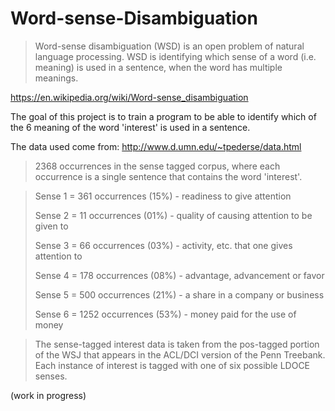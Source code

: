 # Word-sense-Disambiguation

> Word-sense disambiguation (WSD) is an open problem of natural language processing. WSD is identifying which sense of a word (i.e. meaning) is used in a sentence, when the word has multiple meanings.

https://en.wikipedia.org/wiki/Word-sense_disambiguation

The goal of this project is to train a program to be able to identify which of the 6 meaning of the word 'interest' is used in a sentence.

The data used come from:  http://www.d.umn.edu/~tpederse/data.html
> 2368 occurrences in the sense tagged corpus, where each occurrence is a single sentence that contains the word 'interest'.

> Sense 1 =  361 occurrences (15%) - readiness to give attention
>
> Sense 2 =   11 occurrences (01%) - quality of causing attention to be given to
>
> Sense 3 =   66 occurrences (03%) - activity, etc. that one gives attention to
>
> Sense 4 =  178 occurrences (08%) - advantage, advancement or favor
>
> Sense 5 =  500 occurrences (21%) - a share in a company or business 
>
> Sense 6 = 1252 occurrences (53%) - money paid for the use of money

> The sense-tagged interest data is taken from the pos-tagged portion of the WSJ that appears in the ACL/DCI version of the Penn Treebank. Each instance of interest is tagged with one of six possible LDOCE senses.



(work in progress)
